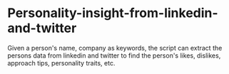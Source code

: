 # Personality-insight-from-linkedin-and-twitter

Given a person's name, company as keywords, the script can extract the persons data from linkedin and twitter to find the person's likes, dislikes, approach tips, personality traits, etc.
